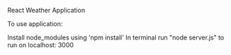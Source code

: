 React Weather Application

To use application:

Install node_modules using 'npm install'
In terminal run "node server.js" to run on localhost: 3000
